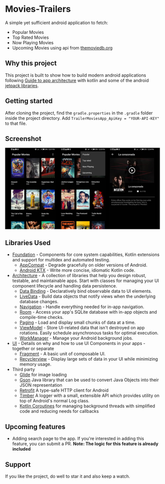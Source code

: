 # Movies-Trailers
A simple yet sufficient android application to fetch: 
- Popular Movies
- Top Rated Movies
- Now Playing Movies
- Upcoming Movies
using api from [themoviedb.org](https://www.themoviedb.org/)

## Why this project

This project is built to show how to build modern android applications following [Guide to app architecture](https://developer.android.com/jetpack/docs/guide) with kotlin and some of the android [jetpack libraries](https://developer.android.com/jetpack).

## Getting started

After cloning the project, find the `gradle.properties` in the `.gradle` folder inside the project directory.
Add `TrailerMoviesApp_ApiKey = "YOUR-API-KEY"` to that file.

## Screenshot

![](https://raw.githubusercontent.com/De-Morgan/Movies-Trailers/master/screenshot/screenshot.png)

Libraries Used
--------------
* [Foundation][0] - Components for core system capabilities, Kotlin extensions and support for
  multidex and automated testing.
  * [AppCompat][1] - Degrade gracefully on older versions of Android.
  * [Android KTX][2] - Write more concise, idiomatic Kotlin code.
* [Architecture][10] - A collection of libraries that help you design robust, testable, and
  maintainable apps. Start with classes for managing your UI component lifecycle and handling data
  persistence.
  * [Data Binding][11] - Declaratively bind observable data to UI elements.
  * [LiveData][13] - Build data objects that notify views when the underlying database changes.
  * [Navigation][14] - Handle everything needed for in-app navigation.
  * [Room][16] - Access your app's SQLite database with in-app objects and compile-time checks.
  * [Paging][3] - Load and display small chunks of data at a time.
  * [ViewModel][17] - Store UI-related data that isn't destroyed on app rotations. Easily schedule
     asynchronous tasks for optimal execution.
  * [WorkManager][18] - Manage your Android background jobs.
* [UI][30] - Details on why and how to use UI Components in your apps - together or separate
  * [Fragment][34] - A basic unit of composable UI.
  * [Recyclerview][35] - Display large sets of data in your UI while minimizing memory usage.
* Third party
  * [Glide][90] for image loading
  * [Gson][4] Java library that can be used to convert Java Objects into their JSON representation
  * [Retrofit][5] A type-safe HTTP client for Android
  * [Timber][6] A logger with a small, extensible API which provides utility on top of Android's normal Log class.
  * [Kotlin Coroutines][91] for managing background threads with simplified code and reducing needs for callbacks

[0]: https://developer.android.com/jetpack/components
[1]: https://developer.android.com/topic/libraries/support-library/packages#v7-appcompat
[2]: https://developer.android.com/kotlin/ktx
[3]: https://developer.android.com/topic/libraries/architecture/paging
[4]: https://github.com/google/gson
[5]: https://square.github.io/retrofit/
[6]: https://github.com/JakeWharton/timber
[10]: https://developer.android.com/jetpack/arch/
[11]: https://developer.android.com/topic/libraries/data-binding/
[13]: https://developer.android.com/topic/libraries/architecture/livedata
[14]: https://developer.android.com/topic/libraries/architecture/navigation/
[16]: https://developer.android.com/topic/libraries/architecture/room
[17]: https://developer.android.com/topic/libraries/architecture/viewmodel
[18]: https://developer.android.com/topic/libraries/architecture/workmanager
[30]: https://developer.android.com/guide/topics/ui
[31]: https://developer.android.com/training/animation/
[34]: https://developer.android.com/guide/components/fragments
[35]: https://developer.android.com/jetpack/androidx/releases/recyclerview
[90]: https://bumptech.github.io/glide/
[91]: https://kotlinlang.org/docs/reference/coroutines-overview.html

Upcoming features
-----------------
- Adding search page to the app. If you're interested in adding this feature, you can submit a PR.
**Note: The logic for this feature is already included** 


Support
-------

If you like the project, do well to star it and also keep a watch.

